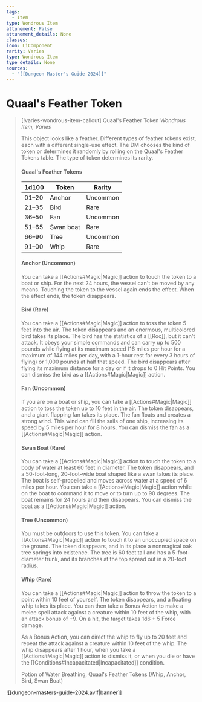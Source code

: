 ```yaml
---
tags:
  - Item
type: Wondrous Item
attunement: False
attunement_details: None
classes:
icon: LiComponent
rarity: Varies
type: Wondrous Item
type_details: None
sources: 
  - "[[Dungeon Master's Guide 2024]]"
---
```

# Quaal's Feather Token
>[!varies-wondrous-item-callout] Quaal's Feather Token
>_Wondrous Item, Varies_
>
>This object looks like a feather. Different types of feather tokens exist, each with a different single-use effect. The DM chooses the kind of token or determines it randomly by rolling on the Quaal's Feather Tokens table. The type of token determines its rarity.
>
>#### Quaal's Feather Tokens
>|1d100|Token|Rarity|
>|---|---|---|
>|01–20|Anchor|Uncommon|
>|21–35|Bird|Rare|
>|36–50|Fan|Uncommon|
>|51–65|Swan boat|Rare|
>|66–90|Tree|Uncommon|
>|91–00|Whip|Rare|
>
>#### Anchor (Uncommon)
>
>You can take a [[Actions#Magic\|Magic]] action to touch the token to a boat or ship. For the next 24 hours, the vessel can't be moved by any means. Touching the token to the vessel again ends the effect. When the effect ends, the token disappears.
>
>#### Bird (Rare)
>
>You can take a [[Actions#Magic\|Magic]] action to toss the token 5 feet into the air. The token disappears and an enormous, multicolored bird takes its place. The bird has the statistics of a [[Roc]], but it can't attack. It obeys your simple commands and can carry up to 500 pounds while flying at its maximum speed (16 miles per hour for a maximum of 144 miles per day, with a 1-hour rest for every 3 hours of flying) or 1,000 pounds at half that speed. The bird disappears after flying its maximum distance for a day or if it drops to 0 Hit Points. You can dismiss the bird as a [[Actions#Magic\|Magic]] action.
>
>#### Fan (Uncommon)
>
>If you are on a boat or ship, you can take a [[Actions#Magic\|Magic]] action to toss the token up to 10 feet in the air. The token disappears, and a giant flapping fan takes its place. The fan floats and creates a strong wind. This wind can fill the sails of one ship, increasing its speed by 5 miles per hour for 8 hours. You can dismiss the fan as a [[Actions#Magic\|Magic]] action.
>
>#### Swan Boat (Rare)
>
>You can take a [[Actions#Magic\|Magic]] action to touch the token to a body of water at least 60 feet in diameter. The token disappears, and a 50-foot-long, 20-foot-wide boat shaped like a swan takes its place. The boat is self-propelled and moves across water at a speed of 6 miles per hour. You can take a [[Actions#Magic\|Magic]] action while on the boat to command it to move or to turn up to 90 degrees. The boat remains for 24 hours and then disappears. You can dismiss the boat as a [[Actions#Magic\|Magic]] action.
>
>#### Tree (Uncommon)
>
>You must be outdoors to use this token. You can take a [[Actions#Magic\|Magic]] action to touch it to an unoccupied space on the ground. The token disappears, and in its place a nonmagical oak tree springs into existence. The tree is 60 feet tall and has a 5-foot-diameter trunk, and its branches at the top spread out in a 20-foot radius.
>
>#### Whip (Rare)
>
>You can take a [[Actions#Magic\|Magic]] action to throw the token to a point within 10 feet of yourself. The token disappears, and a floating whip takes its place. You can then take a Bonus Action to make a melee spell attack against a creature within 10 feet of the whip, with an attack bonus of +9. On a hit, the target takes 1d6 + 5 Force damage.
>
>As a Bonus Action, you can direct the whip to fly up to 20 feet and repeat the attack against a creature within 10 feet of the whip. The whip disappears after 1 hour, when you take a [[Actions#Magic\|Magic]] action to dismiss it, or when you die or have the [[Conditions#Incapacitated\|Incapacitated]] condition.
>
>
>Potion of Water Breathing, Quaal's Feather Tokens (Whip, Anchor, Bird, Swan Boat)
>


![[dungeon-masters-guide-2024.avif|banner]]